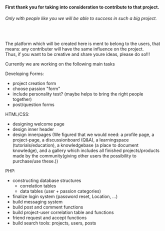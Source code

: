 <h4>First thank you for taking into consideration to contribute to that project.</h4>
<h6>Only with people like you we will be able to success in such a big project.</h6> 
<br>

The platform which will be created here is ment to belong to the users, that means: any contributer will have the same influence on the project.<br> 
Thus, if you want to be creative and share youre ideas, please do so!!!

Currently we are working on the following main tasks

Developing Forms:
- project creation form
- choose passion "form"
- include personality test? (maybe helps to bring the right people together)
- post/question forms

HTML/CSS:
- designing welcome page 
- design inner header
- design innerpages (We figured that we would need: a profile page, a project-page, a discussionboard (Q&A), a learningspace (tutorials/education), a knowledgebase (a place to document knowledge), and a gallery which includes all finished projects/products made by the community(giving other users the possibility to purchase/use these.))

PHP:
- constructing database structures
  - correlation tables
  - data tables (user + passion categories)
- finalize login system (password reset, Location, ...)
- build messaging system
- build post and comment functions
- build project-user correlation table and functions
- friend request and accept functions
- build search tools: projects, users, posts

